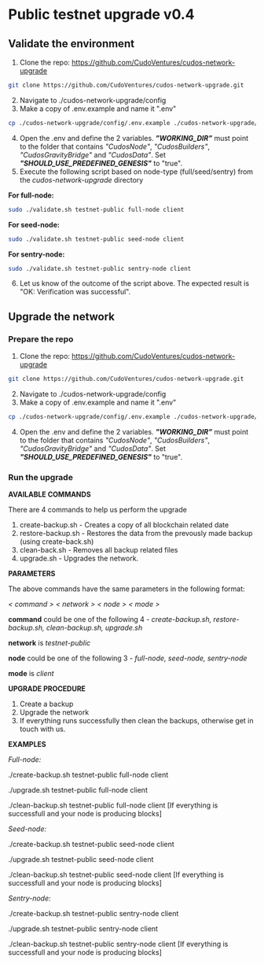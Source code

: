 # Public testnet upgrade v0.4

## Validate the environment

1. Clone the repo: https://github.com/CudoVentures/cudos-network-upgrade
```bash
git clone https://github.com/CudoVentures/cudos-network-upgrade.git
```
2. Navigate to ./cudos-network-upgrade/config
3. Make a copy of .env.example and name it ".env"
```bash
cp ./cudos-network-upgrade/config/.env.example ./cudos-network-upgrade/config/.env
```
4. Open the .env and define the 2 variables. <em>**"WORKING_DIR"**</em> must point to the folder that contains <em>"CudosNode"</em>, <em>"CudosBuilders"</em>, <em>"CudosGravityBridge"</em> and <em>"CudosData"</em>. Set <em>**"SHOULD_USE_PREDEFINED_GENESIS"**</em> to "true".
5. Execute the following script based on node-type (full/seed/sentry) from the <em>cudos-network-upgrade</em> directory

**For full-node:**
```bash
sudo ./validate.sh testnet-public full-node client
```

**For seed-node:**
```bash
sudo ./validate.sh testnet-public seed-node client
```

**For sentry-node:**
```bash
sudo ./validate.sh testnet-public sentry-node client
```

6. Let us know of the outcome of the script above. The expected result is "OK: Verification was successful".

## Upgrade the network

### Prepare the repo

1. Clone the repo: https://github.com/CudoVentures/cudos-network-upgrade
```bash
git clone https://github.com/CudoVentures/cudos-network-upgrade.git
```
2. Navigate to ./cudos-network-upgrade/config
3. Make a copy of .env.example and name it ".env"
```bash
cp ./cudos-network-upgrade/config/.env.example ./cudos-network-upgrade/config/.env
```
4. Open the .env and define the 2 variables. <em>**"WORKING_DIR"**</em> must point to the folder that contains <em>"CudosNode"</em>, <em>"CudosBuilders"</em>, <em>"CudosGravityBridge"</em> and <em>"CudosData"</em>. Set <em>**"SHOULD_USE_PREDEFINED_GENESIS"**</em> to "true".

### Run the upgrade

**AVAILABLE COMMANDS**

There are 4 commands to help us perform the upgrade

1. create-backup.sh - Creates a copy of all blockchain related date
2. restore-backup.sh - Restores the data from the prevously made backup (using create-back.sh)
3. clean-back.sh - Removes all backup related files
4. upgrade.sh - Upgrades the network.

**PARAMETERS**

The above commands have the same parameters in the following format:

<em>< command > < network > < node > < mode ></em>

**command** could be one of the following 4 - <em>create-backup.sh, restore-backup.sh, clean-backup.sh, upgrade.sh</em>

**network** is <em>testnet-public</em>

**node** could be one of the following 3 - <em>full-node, seed-node, sentry-node</em>

**mode** is <em>client</em>

**UPGRADE PROCEDURE**

1. Create a backup
2. Upgrade the network
3. If everything runs successfully then clean the backups, otherwise get in touch with us.

**EXAMPLES**

<em>Full-node:</em>

./create-backup.sh testnet-public full-node client

./upgrade.sh testnet-public full-node client

./clean-backup.sh testnet-public full-node client [If everything is successfull and your node is producing blocks] 


<em>Seed-node:</em>

./create-backup.sh testnet-public seed-node client

./upgrade.sh testnet-public seed-node client

./clean-backup.sh testnet-public seed-node client [If everything is successfull and your node is producing blocks] 

<em>Sentry-node:</em>

./create-backup.sh testnet-public sentry-node client

./upgrade.sh testnet-public sentry-node client

./clean-backup.sh testnet-public sentry-node client [If everything is successfull and your node is producing blocks] 

